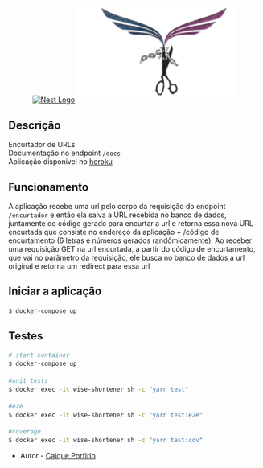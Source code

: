<p align="center">
  <a href="http://nestjs.com/" target="blank"><img src="https://nestjs.com/img/logo_text.svg" width="320" alt="Nest Logo" /></a>
  <img src="./assets/logo.png" width="320" alt="wise logo" />
</p>


## Descrição
Encurtador de URLs <br/>
Documentação no endpoint `/docs` <br/>
Aplicação disponivel no [heroku](https://wise-shortener.herokuapp.com)

## Funcionamento
A aplicação recebe uma url pelo corpo da requisição do endpoint `/encurtador` e então ela salva a URL recebida no banco de dados, juntamente do código gerado para encurtar a url e retorna essa nova URL encurtada que consiste no endereço da aplicação + /código de encurtamento (6 letras e números gerados randômicamente).
Ao receber uma requisição GET na url encurtada, a partir do código de encurtamento, que vai no parâmetro da requisição, ele busca no banco de dados a url original e retorna um redirect para essa url
## Iniciar a aplicação

```bash
$ docker-compose up
```

## Testes

```bash
# start container
$ docker-compose up

#unit tests
$ docker exec -it wise-shortener sh -c "yarn test"

#e2e
$ docker exec -it wise-shortener sh -c "yarn test:e2e"

#coverage
$ docker exec -it wise-shortener sh -c "yarn test:cov"

```

- Autor - [Caique Porfirio](https://github.com/caiquejjx)


